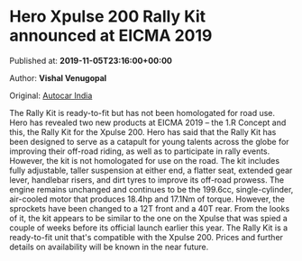 
# Hero Xpulse 200 Rally Kit announced at EICMA 2019

Published at: **2019-11-05T23:16:00+00:00**

Author: **Vishal Venugopal**

Original: [Autocar India](https://www.autocarindia.com/bike-news/hero-xpulse-200-rally-kit-announced-at-eicma-2019-414781)

The Rally Kit is ready-to-fit but has not been homologated for road use.
Hero has revealed two new products at EICMA 2019 – the 1.R Concept and this, the Rally Kit for the Xpulse 200. Hero has said that the Rally Kit has been designed to serve as a catapult for young talents across the globe for improving their off-road riding, as well as to participate in rally events. However, the kit is not homologated for use on the road.
The kit includes fully adjustable, taller suspension at either end, a flatter seat, extended gear lever, handlebar risers, and dirt tyres to improve its off-road prowess. The engine remains unchanged and continues to be the 199.6cc, single-cylinder, air-cooled motor that produces 18.4hp and 17.1Nm of torque. However, the sprockets have been changed to a 12T front and a 40T rear. From the looks of it, the kit appears to be similar to the one on the Xpulse that was spied a couple of weeks before its official launch earlier this year.
The Rally Kit is a ready-to-fit unit that's compatible with the Xpulse 200. Prices and further details on availability will be known in the near future.
